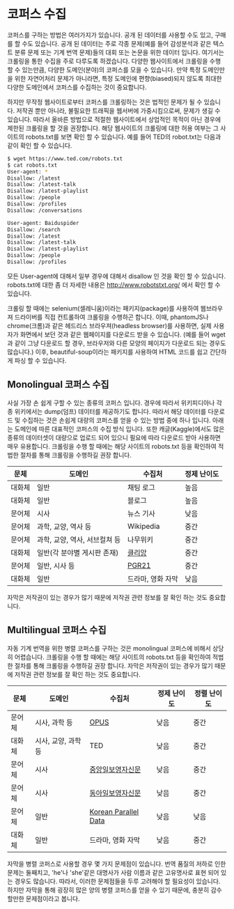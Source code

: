 # 코퍼스 수집

코퍼스를 구하는 방법은 여러가지가 있습니다. 공개 된 데이터를 사용할 수도 있고, 구매를 할 수도 있습니다. 공개 된 데이터는 주로 각종 문제(예를 들어 감성분석과 같은 텍스트 분류 문제 또는 기계 번역 문제)들의 대회 또는 논문을 위한 데이터 입니다. 여기서는 크롤링을 통한 수집을 주로 다루도록 하겠습니다. 다양한 웹사이트에서 크롤링을 수행 할 수 있는만큼, 다양한 도메인(분야)의 코퍼스를 모을 수 있습니다. 만약 특정 도메인만을 위한 자연어처리 문제가 아니라면, 특정 도메인에 편향(biased)되지 않도록 최대한 다양한 도메인에서 코퍼스를 수집하는 것이 중요합니다.

하지만 무작정 웹사이트로부터 코퍼스를 크롤링하는 것은 법적인 문제가 될 수 있습니다. 저작권 뿐만 아니라, 불필요한 트래픽을 웹서버에 가중시킴으로써, 문제가 생길 수 있습니다. 따라서 올바른 방법으로 적절한 웹사이트에서 상업적인 목적이 아닌 경우에 제한된 크롤링을 할 것을 권장합니다. 해당 웹사이트의 크롤링에 대한 허용 여부는 그 사이트의 robots.txt를 보면 확인 할 수 있습니다. 예를 들어 TED의 robot.txt는 다음과 같이 확인 할 수 있습니다.

```bash
$ wget https://www.ted.com/robots.txt
$ cat robots.txt
User-agent: *
Disallow: /latest
Disallow: /latest-talk
Disallow: /latest-playlist
Disallow: /people
Disallow: /profiles
Disallow: /conversations

User-agent: Baiduspider
Disallow: /search
Disallow: /latest
Disallow: /latest-talk
Disallow: /latest-playlist
Disallow: /people
Disallow: /profiles
```

모든 User-agent에 대해서 일부 경우에 대해서 disallow 인 것을 확인 할 수 있습니다. robots.txt에 대한 좀 더 자세한 내용은 http://www.robotstxt.org/ 에서 확인 할 수 있습니다.

크롤링 할 때에는 selenium(셀레니움)이라는 패키지(package)를 사용하여 웹브라우져 드라이버를 직접 컨트롤하여 크롤링을 수행하곤 합니다. 이때, phantomJS나 chrome(크롬)과 같은 헤드리스 브라우져(headless browser)를 사용하면, 실제 사용자가 화면에서 보던 것과 같은 웹페이지를 다운로드 받을 수 있습니다. (예를 들어 wget과 같이 그냥 다운로드 할 경우, 브라우저와 다른 모양의 페이지가 다운로드 되는 경우도 많습니다.) 이후, beautiful-soup이라는 패키지를 사용하여 HTML 코드를 쉽고 간단하게 파싱 할 수 있습니다.

## Monolingual 코퍼스 수집

사실 가장 손 쉽게 구할 수 있는 종류의 코퍼스 입니다. 경우에 따라서 위키피디아나 각종 위키에서는 dump(덤프) 데이터를 제공하기도 합니다. 따라서 해당 데이터를 다운로드 및 수집하는 것은 손쉽게 대량의 코퍼스를 얻을 수 있는 방법 중에 하나 입니다. 아래는 도메인에 따른 대표적인 코퍼스의 수집 방식 입니다. 또한 캐글(Kaggle)에서도 많은 종류의 데이터셋이 대량으로 업로드 되어 있으니 필요에 따라 다운로드 받아 사용하면 매우 유용합니다. 크롤링을 수행 할 때에는 해당 사이트의 robots.txt 등을 확인하여 적법한 절차를 통해 크롤링을 수행하길 권장 합니다.

|문체|도메인|수집처|정제 난이도|
|-|-|-|-|
|대화체|일반|채팅 로그|높음|
|대화체|일반|블로그|높음|
|문어체|시사|뉴스 기사|낮음|
|문어체|과학, 교양, 역사 등|Wikipedia|중간|
|문어체|과학, 교양, 역사, 서브컬쳐 등|나무위키|중간|
|대화체|일반(각 분야별 게시판 존재)|[클리앙](https://www.clien.net/)|중간|
|문어체|일반, 시사 등|[PGR21](https://pgr21.com/)|중간|
|대화체|일반|드라마, 영화 자막|낮음|

자막은 저작권이 있는 경우가 많기 때문에 저작권 관련 정보를 잘 확인 하는 것도 중요합니다.

## Multilingual 코퍼스 수집

자동 기계 번역을 위한 병렬 코퍼스를 구하는 것은 monolingual 코퍼스에 비해서 상당히 어렵습니다. 크롤링을 수행 할 때에는 해당 사이트의 robots.txt 등을 확인하여 적법한 절차를 통해 크롤링을 수행하길 권장 합니다. 자막은 저작권이 있는 경우가 많기 때문에 저작권 관련 정보를 잘 확인 하는 것도 중요합니다.

|문체|도메인|수집처|정제 난이도|정렬 난이도|
|-|-|-|-|-|
|문어체|시사, 과학 등|[OPUS](http://opus.nlpl.eu/)|낮음|중간|
|대화체|시사, 교양, 과학 등|TED|낮음|중간|
|문어체|시사|[중앙일보영자신문](http://koreajoongangdaily.joins.com/news/list/List.aspx?gCat=060201)|낮음|중간|
|문어체|시사|[동아일보영자신문](http://english.donga.com/)|낮음|중간|
|문어체|일반|[Korean Parallel Data](https://sites.google.com/site/koreanparalleldata/)|낮음|낮음|
|대화체|일반|드라마, 영화 자막|낮음|중간|

자막을 병렬 코퍼스로 사용할 경우 몇 가지 문제점이 있습니다. 번역 품질의 저하로 인한 문제는 둘째치고, 'he'나 'she'같은 대명사가 사람 이름과 같은 고유명사로 표현 되어 있는 경우도 많습니다. 따라서, 이러한 문제점들을 두루 고려해야 할 필요성이 있습니다. 하지만 자막을 통해 굉장히 많은 양의 병렬 코퍼스를 얻을 수 있기 때문에, 충분히 감수할만한 문제점이라고 봅니다.
